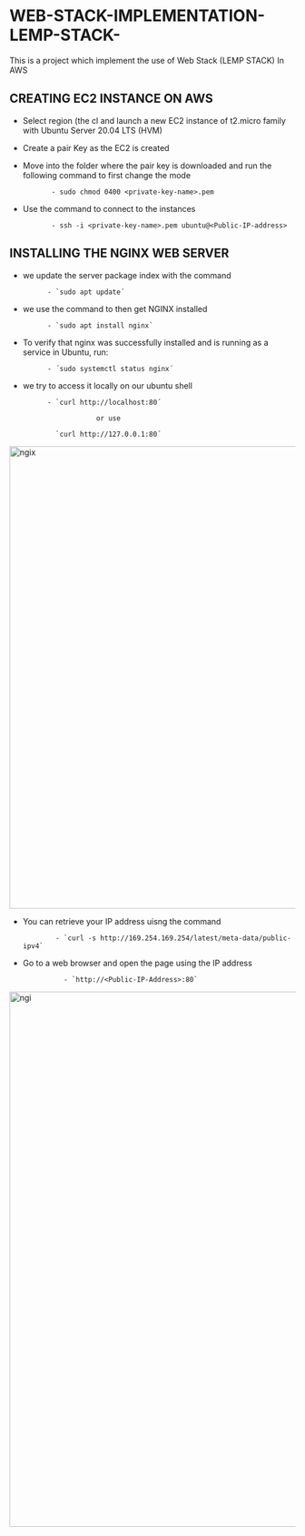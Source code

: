 # WEB-STACK-IMPLEMENTATION-LEMP-STACK-

This is a project which implement the use of Web Stack (LEMP STACK) In AWS

## CREATING EC2 INSTANCE ON AWS

- Select region (the cl and launch a new EC2 instance of t2.micro family with Ubuntu Server 20.04 LTS (HVM)

- Create a pair Key as the EC2 is created

- Move into the folder where the pair key is downloaded and run the following command to first change the mode
             
             - sudo chmod 0400 <private-key-name>.pem
             
- Use the command to connect to the instances
              
             - ssh -i <private-key-name>.pem ubuntu@<Public-IP-address>
              
            
## INSTALLING THE NGINX WEB SERVER
- we update the server package index with the command
            
            - `sudo apt update´

- we use the command to then get NGINX installed

            - `sudo apt install nginx`

- To verify that nginx was successfully installed and is running as a service in Ubuntu, run:
          
            - ´sudo systemctl status nginx´

- we try to access it locally on our ubuntu shell

            - `curl http://localhost:80´
     
                        or use 
                        
              `curl http://127.0.0.1:80´           
         
<img width="813" alt="ngix" src="https://user-images.githubusercontent.com/80678596/164011106-8b3a48fe-10a2-4b6a-ad0f-1e93b6c5deb5.png">

- You can retrieve your IP address uisng the command

              - `curl -s http://169.254.169.254/latest/meta-data/public-ipv4`
              
- Go to a web browser and open the page using the IP address

                - `http://<Public-IP-Address>:80`


<img width="941" alt="ngi" src="https://user-images.githubusercontent.com/80678596/164012163-828c968d-f82c-4bab-a959-d4e81405c188.png">









